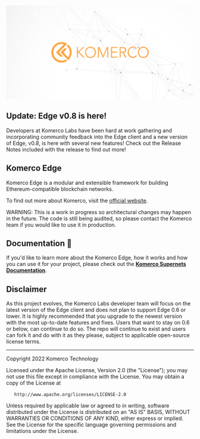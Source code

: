 
![Banner](.github/banner.jpg)

## Update: Edge v0.8 is here!  

Developers at Komerco Labs have been hard at work gathering and incorporating community feedback into the Edge client and a new version of Edge, v0.8, is here with several new features! Check out the Release Notes included with the release to find out more! 

## Komerco Edge

Komerco Edge is a modular and extensible framework for building Ethereum-compatible blockchain networks.

To find out more about Komerco, visit the [official website](https://komerco.technology/).

WARNING: This is a work in progress so architectural changes may happen in the future. The code is still being audited, so please contact the Komerco team if you would like to use it in production.

## Documentation 📝

If you'd like to learn more about the Komerco Edge, how it works and how you can use it for your project,
please check out the **[Komerco Supernets Documentation](https://wiki.komerco.technology/docs/supernets/get-started/what-are-supernets)**.

## Disclaimer

As this project evolves, the Komerco Labs developer team will focus on the latest version of the Edge client and does not plan to support Edge 0.6 or lower. It is highly recommended that you upgrade to the newest version with the most up-to-date features and fixes. Users that want to stay on 0.6 or below, can continue to do so. The repo will continue to exist and users can fork it and do with it as they please, subject to applicable open-source license terms. 

---

Copyright 2022 Komerco Technology

Licensed under the Apache License, Version 2.0 (the "License");
you may not use this file except in compliance with the License.
You may obtain a copy of the License at

       http://www.apache.org/licenses/LICENSE-2.0

Unless required by applicable law or agreed to in writing, software
distributed under the License is distributed on an "AS IS" BASIS,
WITHOUT WARRANTIES OR CONDITIONS OF ANY KIND, either express or implied.
See the License for the specific language governing permissions and
limitations under the License.
